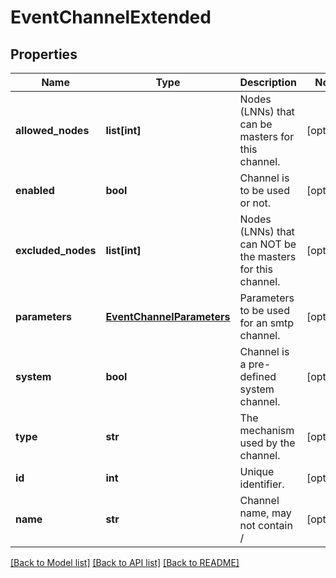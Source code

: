 # EventChannelExtended

## Properties
Name | Type | Description | Notes
------------ | ------------- | ------------- | -------------
**allowed_nodes** | **list[int]** | Nodes (LNNs) that can be masters for this channel. | [optional] 
**enabled** | **bool** | Channel is to be used or not. | [optional] 
**excluded_nodes** | **list[int]** | Nodes (LNNs) that can NOT be the masters for this channel. | [optional] 
**parameters** | [**EventChannelParameters**](EventChannelParameters.md) | Parameters to be used for an smtp channel. | [optional] 
**system** | **bool** | Channel is a pre-defined system channel. | [optional] 
**type** | **str** | The mechanism used by the channel. | [optional] 
**id** | **int** | Unique identifier. | [optional] 
**name** | **str** | Channel name, may not contain / | [optional] 

[[Back to Model list]](../README.md#documentation-for-models) [[Back to API list]](../README.md#documentation-for-api-endpoints) [[Back to README]](../README.md)


